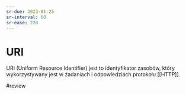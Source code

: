```yaml
---
sr-due: 2023-01-25
sr-interval: 60
sr-ease: 228
---
```


# URI
URI (Uniform Resource Identifier) jest to identyfikator zasobów, który wykorzystywany jest w żadaniach i odpowiedziach protokołu [[HTTP]].

#review